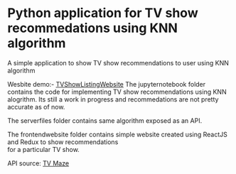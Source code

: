# Python application for TV show recommedations using KNN algorithm  
A simple application to show TV show recommendations to user using KNN algorithm 

Wesbite demo:- [TVShowListingWebsite](https://flasksamplesite.herokuapp.com/)
The jupyternotebook folder contains the code for implementing TV show recommendations using KNN  
alogrithm. Its still a work in progress and recommedations are not pretty accurate as of now.  

The serverfiles folder contains same algorithm exposed as an API.  

The frontendwebsite folder contains simple website created using ReactJS and Redux to show recommendations  
for a particular TV show.  

API source: [TV Maze](https://www.tvmaze.com/api)

